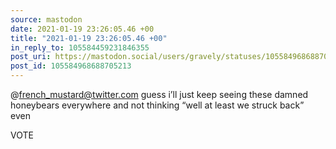 ```yaml
---
source: mastodon
date: 2021-01-19 23:26:05.46 +00
title: "2021-01-19 23:26:05.46 +00"
in_reply_to: 105584459231846355
post_uri: https://mastodon.social/users/gravely/statuses/105584968688705213
post_id: 105584968688705213
---
```

@french_mustard@twitter.com guess i’ll just keep seeing these damned honeybears everywhere and not thinking “well at least we struck back” even

VOTE


